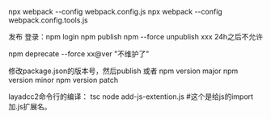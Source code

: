 npx webpack --config webpack.config.js
npx webpack --config webpack.config.tools.js

发布
登录：npm login
npm publish
npm --force unpublish xxx 
    24h之后不允许

npm deprecate --force xx@ver "不维护了"

修改package.json的版本号，然后publish
或者
npm version major
npm version minor
npm version patch


layadcc2命令行的编译：
tsc
node add-js-extention.js        #这个是给js的import加.js扩展名。